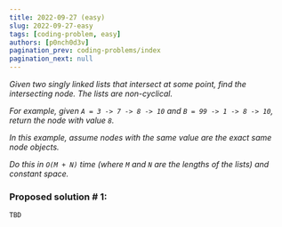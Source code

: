 ```yaml
---
title: 2022-09-27 (easy)
slug: 2022-09-27-easy
tags: [coding-problem, easy]
authors: [p0nch0d3v]
pagination_prev: coding-problems/index
pagination_next: null
---
```

*Given two singly linked lists that intersect at some point, find the intersecting node. The lists are non-cyclical.*

*For example, given `A = 3 -> 7 -> 8 -> 10` and `B = 99 -> 1 -> 8 -> 10`, return the node with value `8`.*

*In this example, assume nodes with the same value are the exact same node objects.*

*Do this in `O(M + N)` time (where `M` and `N` are the lengths of the lists) and constant space.*

### Proposed solution # 1:
```TBD```